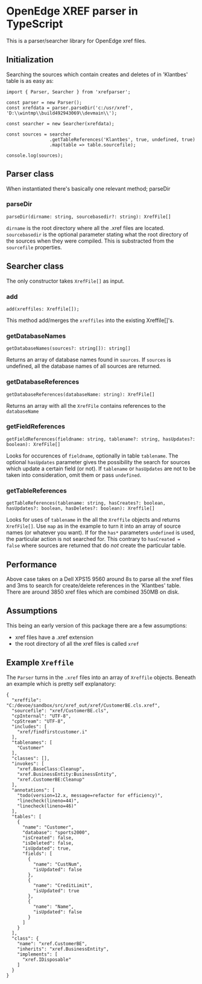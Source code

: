 # OpenEdge XREF parser in TypeScript

This is a parser/searcher library for OpenEdge xref files.

## Initialization

Searching the sources which contain creates and deletes of in 'Klantbes' table is as easy as:

```
import { Parser, Searcher } from 'xrefparser';

const parser = new Parser();
const xrefdata = parser.parseDir('c:/usr/xref', 'D:\\wintmp\\build492943069\\devmain\\');

const searcher = new Searcher(xrefdata);

const sources = searcher
                .getTableReferences('Klantbes', true, undefined, true)
                .map(table => table.sourcefile);

console.log(sources);

```

## Parser class
When instantiated there's basically one relevant method; parseDir

### parseDir
```
parseDir(dirname: string, sourcebasedir?: string): XrefFile[]
```

`dirname` is the root directory where all the .xref files are located.
`sourcebasedir` is the optional parameter stating what the root directory of the sources when they were compiled. This is substracted from the `sourcefile` properties.

## Searcher class
The only constructor takes `XrefFile[]` as input.

### add
```
add(xreffiles: Xreffile[]);
```

This method add/merges the `xreffiles` into the existing Xreffile[]'s.

### getDatabaseNames
```
getDatabaseNames(sources?: string[]): string[]
```

Returns an array of database names found in `sources`. If `sources` is undefined, all the database names of all sources are returned.

### getDatabaseReferences
```
getDatabaseReferences(databaseName: string): XrefFile[]
```

Returns an array  with all the `XrefFile` contains references to the `databaseName`

### getFieldReferences
```
getFieldReferences(fieldname: string, tablename?: string, hasUpdates?: boolean): XrefFile[]
```

Looks for occurences of `fieldname`, optionally in table `tablename`. The optional `hasUpdates` parameter gives the possibility the search for sources which update a certain field (or not). If `tablename` or `hasUpdates` are not to be taken into consideration, omit them or pass `undefined`.


### getTableReferences
```
getTableReferences(tablename: string, hasCreates?: boolean, hasUpdates?: boolean, hasDeletes?: boolean): Xreffile[]
```

Looks for uses of `tablename` in the all the `Xreffile` objects and returns `XrefFile[]`. Use `map` as in the example to turn it into an array of source names (or whatever you want). If for the `has*` parameters `undefined` is used, the particular action is not searched for. This contrary to `hasCreated = false` where sources are returned that do *not* create the particular table.

## Performance
Above case takes on a Dell XPS15 9560 around 8s to parse all the xref files and 3ms to search for create/delete references in the 'Klantbes' table.
There are around 3850 xref files which are combined 350MB on disk.

## Assumptions
This being an early version of this package there are a few assumptions:
- xref files have a .xref extension
- the root directory of all the xref files is called `xref`

## Example `Xreffile`
The `Parser` turns in the `.xref` files into an array of `Xreffile` objects. Beneath an example which is pretty self explanatory:
```
{
  "xreffile": "C:/devoe/sandbox/src/xref_out/xref/CustomerBE.cls.xref",
  "sourcefile": "xref/CustomerBE.cls",
  "cpInternal": "UTF-8",
  "cpStream": "UTF-8",
  "includes": [
    "xref/findfirstcustomer.i"
  ],
  "tablenames": [
    "Customer"
  ],
  "classes": [],
  "invokes": [
    "xref.BaseClass:Cleanup",
    "xref.BusinessEntity:BusinessEntity",
    "xref.CustomerBE:Cleanup"
  ],
  "annotations": [
    "todo(version=12.x, message=refactor for efficiency)",
    "linecheck(lineno=44)",
    "linecheck(lineno=46)"
  ],
  "tables": [
    {
      "name": "Customer",
      "database": "sports2000",
      "isCreated": false,
      "isDeleted": false,
      "isUpdated": true,
      "fields": [
        {
          "name": "CustNum",
          "isUpdated": false
        },
        {
          "name": "CreditLimit",
          "isUpdated": true
        },
        {
          "name": "Name",
          "isUpdated": false
        }
      ]
    }
  ],
  "class": {
    "name": "xref.CustomerBE",
    "inherits": "xref.BusinessEntity",
    "implements": [
      "xref.IDisposable"
    ]
  }
}
```
